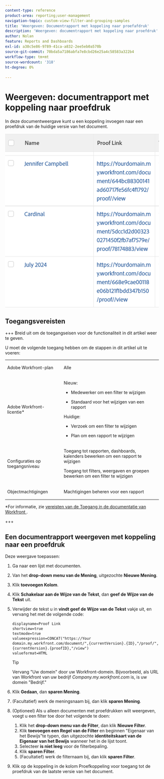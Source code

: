 ```yaml
---
content-type: reference
product-area: reporting;user-management
navigation-topic: custom-view-filter-and-grouping-samples
title: 'Weergeven: Documentrapport met koppeling naar proefafdruk'
description: 'Weergeven: documentrapport met koppeling naar proefdruk'
author: Nolan
feature: Reports and Dashboards
exl-id: a38c5e86-9789-41ca-a832-2ee5eb0a570b
source-git-commit: 70bda5a7186abfa7e8cbd26e25a4c58583a322b4
workflow-type: tm+mt
source-wordcount: '318'
ht-degree: 0%

---
```


# Weergeven: documentrapport met koppeling naar proefdruk

<!--Audited: 11/2024-->

In deze documentweergave kunt u een koppeling invoegen naar een proefdruk van de huidige versie van het document.

![&#x200B; document van de Mening met proefdruk verbinding &#x200B;](assets/view-document-with-proof-link-350x92.png)

## Toegangsvereisten

+++ Breid uit om de toegangseisen voor de functionaliteit in dit artikel weer te geven.

U moet de volgende toegang hebben om de stappen in dit artikel uit te voeren:

<table style="table-layout:auto"> 
 <col> 
 <col> 
 <tbody> 
  <tr> 
   <td role="rowheader">Adobe Workfront-plan</td> 
   <td> <p>Alle</p> </td> 
  </tr> 
  <tr> 
   <td role="rowheader">Adobe Workfront-licentie*</td> 
   <td> 
    <p>Nieuw:</p>
   <ul><li><p>Medewerker om een filter te wijzigen </p></li>
   <li><p>Standaard voor het wijzigen van een rapport</p></li> </ul>

<p>Huidige:</p>
   <ul><li><p>Verzoek om een filter te wijzigen </p></li>
   <li><p>Plan om een rapport te wijzigen</p></li> </ul></td> 
  </tr> 
  <tr> 
   <td role="rowheader">Configuraties op toegangsniveau</td> 
   <td> <p>Toegang tot rapporten, dashboards, kalenders bewerken om een rapport te wijzigen</p> <p>Toegang tot filters, weergaven en groepen bewerken om een filter te wijzigen</p> </td> 
  </tr> 
  <tr> 
   <td role="rowheader">Objectmachtigingen</td> 
   <td> <p>Machtigingen beheren voor een rapport</p>  </td> 
  </tr> 
 </tbody> 
</table>

*For informatie, zie [&#x200B; vereisten van de Toegang in de documentatie van Workfront &#x200B;](/help/quicksilver/administration-and-setup/add-users/access-levels-and-object-permissions/access-level-requirements-in-documentation.md).

+++

## Een documentrapport weergeven met koppeling naar een proefdruk

Deze weergave toepassen:

1. Ga naar een lijst met documenten.
1. Van het **drop-down menu van de Mening**, uitgezochte **Nieuwe Mening**.
1. Klik **toevoegen Kolom**.
1. Klik **Schakelaar aan de Wijze van de Tekst**, dan **geef de Wijze van de Tekst** uit.
1. Verwijder de tekst u in **vindt geef de Wijze van de Tekst** vakje uit, en vervang het met de volgende code:

   ```
   displayname=Proof Link
   shortview=true
   textmode=true
   valueexpression=CONCAT("https://Your domain.my.workfront.com/document/",{currentVersion}.{ID},"/proof/",{currentVersion}.{proofID},"/view")
   valueformat=HTML
   ```

   >[!TIP]
   >
   >Vervang &quot;Uw domein&quot; door uw Workfront-domein. Bijvoorbeeld, als URL van Workfront van uw bedrijf *Company.my.workfront.com* is, is uw domein &quot;Bedrijf.&quot;

1. Klik **Gedaan**, dan **sparen Mening**.
1. (Facultatief) werk de meningsnaam bij, dan klik **sparen Mening**.
1. (Optioneel) Als u alleen documenten met proefdrukken wilt weergeven, voegt u een filter toe door het volgende te doen:

   1. Klik het **drop-down menu van de Filter**, dan klik **Nieuwe Filter**.
   1. Klik **toevoegen een Regel van de Filter** en beginnen &quot;Eigenaar van het Bewijs&quot;te typen, dan uitgezochte **identiteitskaart van de Eigenaar van het Bewijs** wanneer het in de lijst toont.
   1. Selecteer **is niet leeg** voor de filterbepaling.
   1. Klik **sparen Filter**.
   1. (Facultatief) werk de filternaam bij, dan klik **sparen Filter**.

1. Klik op de koppeling in de kolom Proefkoppeling voor toegang tot de proefdruk van de laatste versie van het document.
